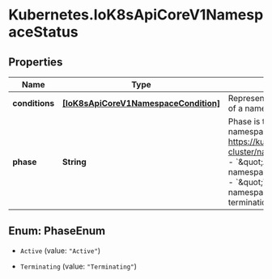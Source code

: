 # Kubernetes.IoK8sApiCoreV1NamespaceStatus

## Properties

Name | Type | Description | Notes
------------ | ------------- | ------------- | -------------
**conditions** | [**[IoK8sApiCoreV1NamespaceCondition]**](IoK8sApiCoreV1NamespaceCondition.md) | Represents the latest available observations of a namespace&#39;s current state. | [optional] 
**phase** | **String** | Phase is the current lifecycle phase of the namespace. More info: https://kubernetes.io/docs/tasks/administer-cluster/namespaces/  Possible enum values:  - &#x60;\&quot;Active\&quot;&#x60; means the namespace is available for use in the system  - &#x60;\&quot;Terminating\&quot;&#x60; means the namespace is undergoing graceful termination | [optional] 



## Enum: PhaseEnum


* `Active` (value: `"Active"`)

* `Terminating` (value: `"Terminating"`)




